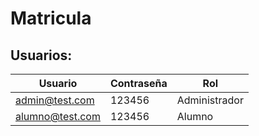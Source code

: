 # Matricula
## Usuarios:
| Usuario | Contraseña | Rol |
|--------------|--------------|--------------|
| admin@test.com  | 123456 | Administrador  |
| alumno@test.com  | 123456  | Alumno  |

